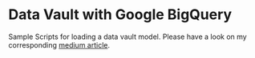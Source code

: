 # Data Vault with Google BigQuery
Sample Scripts  for loading a data vault model. Please have a look on my corresponding [medium article](https://towardsdatascience.com/data-vault-in-bigquery-how-to-create-and-manage-tables-for-master-data-cd043cc9c55e).

